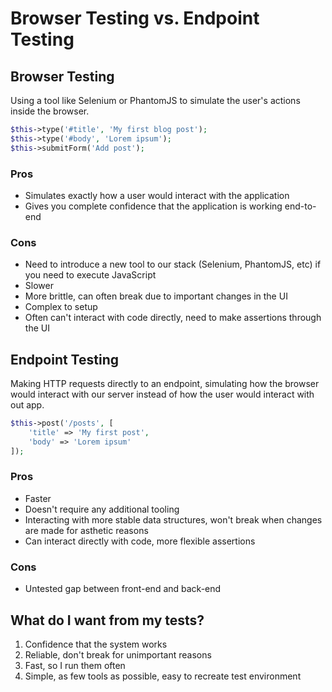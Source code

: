 # Browser Testing vs. Endpoint Testing

## Browser Testing

Using a tool like Selenium or PhantomJS to simulate the user's actions inside
the browser.

```php
$this->type('#title', 'My first blog post');
$this->type('#body', 'Lorem ipsum');
$this->submitForm('Add post');
```

### Pros

- Simulates exactly how a user would interact with the application
- Gives you complete confidence that the application is working end-to-end

### Cons

- Need to introduce a new tool to our stack (Selenium, PhantomJS, etc) if you need to execute JavaScript
- Slower
- More brittle, can often break due to important changes in the UI
- Complex to setup
- Often can't interact with code directly, need to make assertions through the UI

## Endpoint Testing

Making HTTP requests directly to an endpoint, simulating how the browser would interact with our server instead of how the user would interact with out app.

```php
$this->post('/posts', [
    'title' => 'My first post',
    'body' => 'Lorem ipsum'
]);
```

### Pros

- Faster
- Doesn't require any additional tooling
- Interacting with more stable data structures, won't break when changes are made for asthetic reasons
- Can interact directly with code, more flexible assertions

### Cons

- Untested gap between front-end and back-end

## What do I want from my tests?

1. Confidence that the system works
2. Reliable, don't break for unimportant reasons
3. Fast, so I run them often
4. Simple, as few tools as possible, easy to recreate test environment
